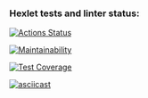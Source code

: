 ### Hexlet tests and linter status:
[![Actions Status](https://github.com/MaloVer1471/frontend-project-46/workflows/hexlet-check/badge.svg)](https://github.com/MaloVer1471/frontend-project-46/actions)

[![Maintainability](https://api.codeclimate.com/v1/badges/a49c14f064995a655d31/maintainability)](https://codeclimate.com/github/MaloVer1471/frontend-project-46/maintainability)

[![Test Coverage](https://api.codeclimate.com/v1/badges/a49c14f064995a655d31/test_coverage)](https://codeclimate.com/github/MaloVer1471/frontend-project-46/test_coverage)

[![asciicast](https://asciinema.org/a/EJfJoTjmkQqNYNHHXeTNc0Ixe.svg)](https://asciinema.org/a/EJfJoTjmkQqNYNHHXeTNc0Ixe)
